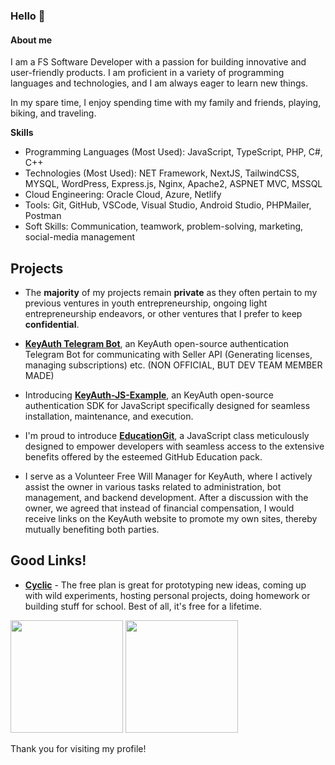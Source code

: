 ### Hello 👋


#### **About me**

I am a FS Software Developer with a passion for building innovative and user-friendly products. I am proficient in a variety of programming languages and technologies, and I am always eager to learn new things.

In my spare time, I enjoy spending time with my family and friends, playing, biking, and traveling.

**Skills**

- Programming Languages (Most Used): JavaScript, TypeScript, PHP, C#, C++
- Technologies (Most Used): NET Framework, NextJS, TailwindCSS, MYSQL, WordPress, Express.js, Nginx, Apache2, ASPNET MVC, MSSQL
- Cloud Engineering: Oracle Cloud, Azure, Netlify
- Tools: Git, GitHub, VSCode, Visual Studio, Android Studio, PHPMailer, Postman
- Soft Skills: Communication, teamwork, problem-solving, marketing, social-media management

## Projects

- The **majority** of my projects remain **private** as they often pertain to my previous ventures in youth entrepreneurship, ongoing light entrepreneurship endeavors, or other ventures that I prefer to keep **confidential**.

* **[KeyAuth Telegram Bot](https://github.com/mazkdevf/keyauth-telegram-bot/)**, an KeyAuth open-source authentication Telegram Bot for communicating with Seller API (Generating licenses, managing subscriptions) etc. (NON OFFICIAL, BUT DEV TEAM MEMBER MADE)

* Introducing **[KeyAuth-JS-Example](https://github.com/mazkdevf/KeyAuth-JS-Example)**, an KeyAuth open-source authentication SDK for JavaScript specifically designed for seamless installation, maintenance, and execution. 

* I'm proud to introduce **[EducationGit](https://github.com/mazkdevf/EducationGit)**, a JavaScript class meticulously designed to empower developers with seamless access to the extensive benefits offered by the esteemed GitHub Education pack.

* I serve as a Volunteer Free Will Manager for KeyAuth, where I actively assist the owner in various tasks related to administration, bot management, and backend development. After a discussion with the owner, we agreed that instead of financial compensation, I would receive links on the KeyAuth website to promote my own sites, thereby mutually benefiting both parties.


## Good Links!
- **[Cyclic](https://app.cyclic.sh/#/join/mazkdevf)** - The free plan is great for prototyping new ideas, coming up with wild experiments, hosting personal projects, doing homework or building stuff for school. Best of all, it's free for a lifetime.

<p>
  <img height="180em" src="https://github-readme-stats.vercel.app/api?username=mazkdevf&show_icons=true&hide_border=true&&count_private=true&include_all_commits=true&custom_title=mazkdevf%27s%20Github%20Statistics&theme=github_dark" />
  <img height="180em" src="https://github-readme-stats.vercel.app/api/top-langs/?username=mazkdevf&exclude_repo=KNN-Image-Classification&show_icons=true&hide_border=true&layout=compact&langs_count=8&theme=github_dark"/>
</p>

Thank you for visiting my profile!
